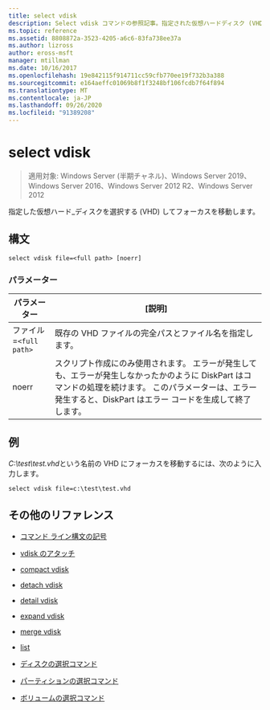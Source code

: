 ```yaml
---
title: select vdisk
description: Select vdisk コマンドの参照記事。指定された仮想ハードディスク (VHD) を選択し、それにフォーカスを移動します。
ms.topic: reference
ms.assetid: 8808872a-3523-4205-a6c6-83fa738ee37a
ms.author: lizross
author: eross-msft
manager: mtillman
ms.date: 10/16/2017
ms.openlocfilehash: 19e842115f914711cc59cfb770ee19f732b3a388
ms.sourcegitcommit: e164aeffc01069b8f1f3248bf106fcdb7f64f894
ms.translationtype: MT
ms.contentlocale: ja-JP
ms.lasthandoff: 09/26/2020
ms.locfileid: "91389208"
---
```

# <a name="select-vdisk"></a>select vdisk

> 適用対象: Windows Server (半期チャネル)、Windows Server 2019、Windows Server 2016、Windows Server 2012 R2、Windows Server 2012

指定した仮想ハード_ディスクを選択する \(VHD\) してフォーカスを移動します。

## <a name="syntax"></a>構文

```
select vdisk file=<full path> [noerr]
```

### <a name="parameters"></a>パラメーター

| パラメーター | [説明] |
|--|--|
| ファイル =`<full path>` | 既存の VHD ファイルの完全パスとファイル名を指定します。 |
| noerr | スクリプト作成にのみ使用されます。 エラーが発生しても、エラーが発生しなかったかのように DiskPart はコマンドの処理を続けます。 このパラメーターは、エラー発生すると、DiskPart はエラー コードを生成して終了します。 |

## <a name="examples"></a>例

*C:\test\test.vhd*という名前の VHD にフォーカスを移動するには、次のように入力します。

```
select vdisk file=c:\test\test.vhd
```

## <a name="additional-references"></a>その他のリファレンス

- [コマンド ライン構文の記号](command-line-syntax-key.md)

- [vdisk のアタッチ](attach-vdisk.md)

- [compact vdisk](compact-vdisk.md)

- [detach vdisk](detach-vdisk.md)

- [detail vdisk](detail-vdisk.md)

- [expand vdisk](expand-vdisk.md)

- [merge vdisk](merge-vdisk.md)

- [list](list.md)

- [ディスクの選択コマンド](select-disk.md)

- [パーティションの選択コマンド](select-partition.md)

- [ボリュームの選択コマンド](select-volume.md)